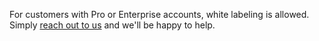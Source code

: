 For customers with Pro or Enterprise accounts, white labeling is allowed. Simply <a href="https://fastcomments.com/auth/my-account/help" target="_blank">reach out to us</a> and we'll be happy to help.
